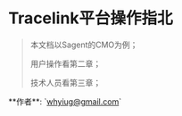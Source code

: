 # Tracelink平台操作指北

> 本文档以Sagent的CMO为例；
>
> 用户操作看第二章；
>
> 技术人员看第三章；



\*\*作者\*\*: \`whyiug@gmail.com\`

